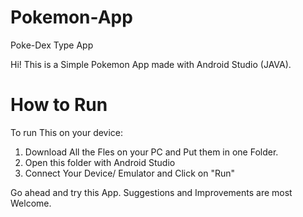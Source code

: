# Pokemon-App
Poke-Dex Type App

Hi! This is a Simple Pokemon App made with Android Studio (JAVA).

# How to Run
To run This on your device:
1. Download All the Fles on your PC and Put them in one Folder.
2. Open this folder with Android Studio
3. Connect Your Device/ Emulator and Click on "Run"

Go ahead and try this App.
Suggestions and Improvements are most Welcome.
